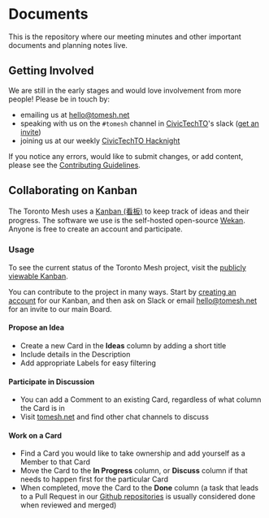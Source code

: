 # Documents

This is the repository where our meeting minutes and other important documents and planning notes live.

## Getting Involved

We are still in the early stages and would love involvement from more people! Please be in touch by:
* emailing us at [hello@tomesh.net](mailto:hello@tomesh.net)
* speaking with us on the `#tomesh` channel in [CivicTechTO](http://civictech.ca/)'s slack ([get an invite](https://civictechto-slack-invite.herokuapp.com/))
* joining us at our weekly [CivicTechTO Hacknight](http://www.meetup.com/Civic-Tech-Toronto/)

If you notice any errors, would like to submit changes, or add content, please see the [Contributing Guidelines](https://github.com/tomeshnet/documents/blob/master/CONTRIBUTING.md).

## Collaborating on Kanban

The Toronto Mesh uses a [Kanban (看板)](https://en.wikipedia.org/wiki/Kanban) to keep track of ideas and their progress. The software we use is the self-hosted open-source [Wekan](https://github.com/wekan/wekan). Anyone is free to create an account and participate.

### Usage

To see the current status of the Toronto Mesh project, visit the [publicly viewable Kanban](https://wekan.tomesh.net/b/LWS8X7sGFXqDgZ7ag/tomesh-net).

You can contribute to the project in many ways. Start by [creating an account](https://wekan.tomesh.net) for our Kanban, and then ask on Slack or email [hello@tomesh.net](mailto:hello@tomesh.net) for an invite to our main Board.

#### Propose an Idea

* Create a new Card in the **Ideas** column by adding a short title
* Include details in the Description
* Add appropriate Labels for easy filtering

#### Participate in Discussion

* You can add a Comment to an existing Card, regardless of what column the Card is in
* Visit [tomesh.net](https://tomesh.net) and find other chat channels to discuss

#### Work on a Card

* Find a Card you would like to take ownership and add yourself as a Member to that Card
* Move the Card to the **In Progress** column, or **Discuss** column if that needs to happen first for the particular Card
* When completed, move the Card to the **Done** column (a task that leads to a Pull Request in our [Github repositories](https://github.com/tomeshnet/) is usually considered done when reviewed and merged)
